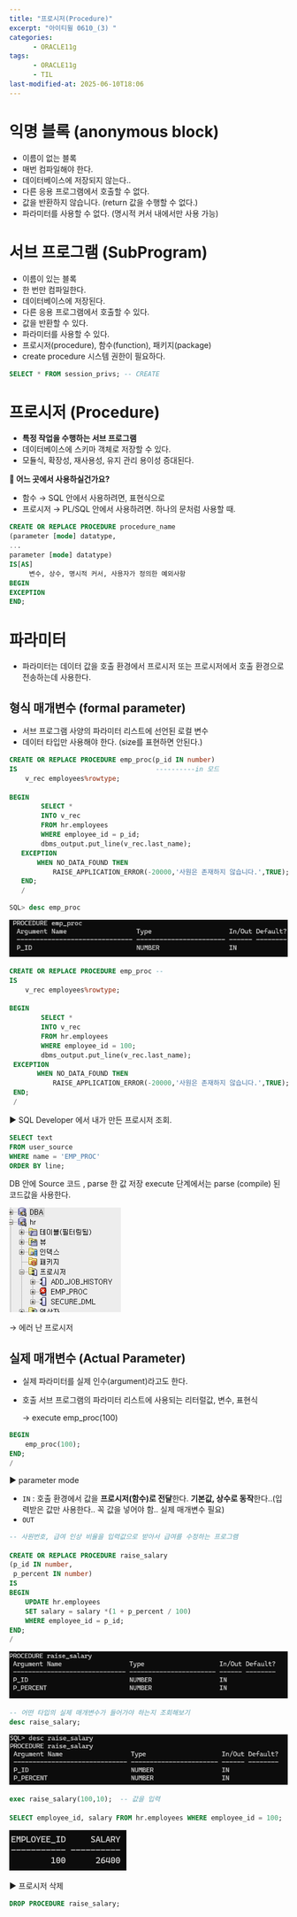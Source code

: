 ```yaml
---
title: "프로시저(Procedure)"
excerpt: "아이티윌 0610_(3) "
categories:
      - ORACLE11g
tags:
      - ORACLE11g
      - TIL
last-modified-at: 2025-06-10T18:06
---
```


# 익명 블록 (anonymous block)

- 이름이 없는 블록
- 매번 컴파일해야 한다.
- 데이터베이스에 저장되지 않는다..
- 다른 응용 프로그램에서 호출할 수 없다.
- 값을 반환하지 않습니다. (return 값을 수행할 수 없다.)
- 파라미터를 사용할 수 없다. (명시적 커서 내에서만 사용 가능)

# 서브 프로그램 (SubProgram)

- 이름이 있는 블록
- 한 번만 컴파일한다.
- 데이터베이스에 저장된다.
- 다른 응용 프로그램에서 호출할 수 있다.
- 값을 반환할 수 있다.
- 파라미터를 사용할 수 있다.
- 프로시저(procedure), 함수(function), 패키지(package)
- create procedure 시스템 권한이 필요하다.

```sql
SELECT * FROM session_privs; -- CREATE
```

# 프로시저 (Procedure)

- **특정 작업을 수행하는 서브 프로그램**
- 데이터베이스에 스키마 객체로 저장할 수 있다.
- 모듈식, 확장성, 재사용성, 유지 관리 용이성 증대된다.

**📍 어느 곳에서 사용하실건가요?**

- 함수 → SQL 안에서 사용하려면, 표현식으로
- 프로시저 → PL/SQL 안에서 사용하려면. 하나의 문처럼 사용할 때.

```sql
CREATE OR REPLACE PROCEDURE procedure_name
(parameter [mode] datatype,
...
parameter [mode] datatype)
IS[AS]
	 변수, 상수, 명시적 커서, 사용자가 정의한 예외사항
BEGIN
EXCEPTION
END;
```

# 파라미터

- 파라미터는 데이터 값을 호출 환경에서 프로시저 또는 프로시저에서 호출 환경으로 전송하는데 사용한다.

## 형식 매개변수 (formal parameter)

- 서브 프로그램 사양의 파라미터 리스트에 선언된 로컬 변수
- 데이터 타입만 사용해야 한다. (size를 표현하면 안된다.)

```sql
CREATE OR REPLACE PROCEDURE emp_proc(p_id IN number)
IS                                   ----------in 모드    
	v_rec employees%rowtype;

BEGIN  
        SELECT *
        INTO v_rec
        FROM hr.employees
        WHERE employee_id = p_id;
        dbms_output.put_line(v_rec.last_name);
   EXCEPTION
       WHEN NO_DATA_FOUND THEN
           RAISE_APPLICATION_ERROR(-20000,'사원은 존재하지 않습니다.',TRUE);
   END;
   /	
```

```sql
SQL> desc emp_proc
```

![image.png](/assets/20250610/6.png)

```sql
CREATE OR REPLACE PROCEDURE emp_proc -- 
IS
	v_rec employees%rowtype;

BEGIN  
        SELECT *
        INTO v_rec
        FROM hr.employees
        WHERE employee_id = 100;
        dbms_output.put_line(v_rec.last_name);
 EXCEPTION
       WHEN NO_DATA_FOUND THEN
           RAISE_APPLICATION_ERROR(-20000,'사원은 존재하지 않습니다.',TRUE);
 END;
 /	
```

▶️ SQL Developer 에서 내가 만든 프로시저  조회.

```sql
SELECT text
FROM user_source
WHERE name = 'EMP_PROC'
ORDER BY line;
```

DB 안에 Source 코드 , parse 한 값 저장 execute 단계에서는 parse (compile) 된 코드값을 사용한다.

![image.png](/assets/20250610/7.png)

→ 에러 난 프로시저

## 실제 매개변수 (Actual Parameter)

- 실제 파라미터를 실제 인수(argument)라고도 한다.
- 호출 서브 프로그램의 파라미터 리스트에 사용되는 리터럴값, 변수, 표현식
    
    → execute emp_proc(100)
    

```sql
BEGIN
	emp_proc(100);
END;
/
```

▶️ parameter mode

- `IN` : 호출 환경에서 값을 **프로시저(함수)로 전달**한다. **기본값, 상수로 동작**한다..(입력받은 값만 사용한다.. 꼭 값을 넣어야 함.. 실제 매개변수 필요)
- `OUT`

```sql
-- 사원번호, 급여 인상 비율을 입력값으로 받아서 급여를 수정하는 프로그램

CREATE OR REPLACE PROCEDURE raise_salary
(p_id IN number,
 p_percent IN number)
IS
BEGIN
    UPDATE hr.employees
    SET salary = salary *(1 + p_percent / 100)
    WHERE employee_id = p_id;
END;
/
```

![image.png](/assets/20250610/8.png)

```sql
-- 어떤 타입의 실제 매개변수가 들어가야 하는지 조회해보기
desc raise_salary;
```

![image.png](/assets/20250610/9.png)

```sql
exec raise_salary(100,10);  -- 값을 입력 

SELECT employee_id, salary FROM hr.employees WHERE employee_id = 100;
```

![image.png](/assets/20250610/10.png)

▶️ 프로시저 삭제

```sql
DROP PROCEDURE raise_salary;
```